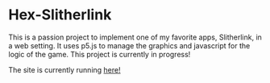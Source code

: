 # Hex-Slitherlink
This is a passion project to implement one of my favorite apps, Slitherlink, in a web setting. 
It uses p5.js to manage the graphics and javascript for the logic of the game. This project is currently in progress!

The site is currently running [here!](https://hex-slitherlink.vercel.app/)
